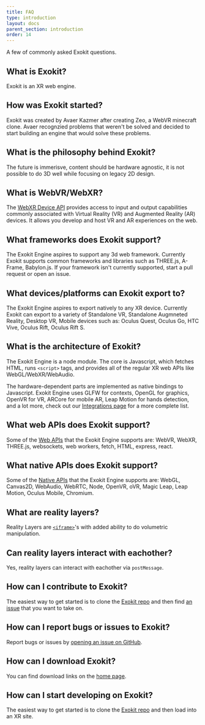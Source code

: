 ```yaml
---
title: FAQ
type: introduction
layout: docs
parent_section: introduction
order: 14
---
```


A few of commonly asked Exokit questions.

## What is Exokit?  
Exokit is an XR web engine.

## How was Exokit started?
Exokit was created by Avaer Kazmer after creating Zeo, a WebVR minecraft clone. Avaer recognzied problems that weren't be solved and decided to start building an engine that would solve these problems.

## What is the philosophy behind Exokit?
The future is immerisve, content should be hardware agnostic, it is not possible to do 3D well while focusing on legacy 2D design.

## What is WebVR/WebXR?
The [WebXR Device API](https://github.com/immersive-web/webxr/blob/master/explainer.md) provides access to input and output capabilities commonly associated with Virtual Reality (VR) and Augmented Reality (AR) devices. It allows you develop and host VR and AR experiences on the web.

## What frameworks does Exokit support?
The Exokit Engine aspires to support any 3d web framework. Currently Exokit supports common frameworks and libraries such as THREE.js, A-Frame, Babylon.js. If your framework isn't currently supported, start a pull request or open an issue.

## What devices/platforms can Exokit export to?
The Exokit Engine aspires to export natively to any XR device. Currently Exokit can export to a variety of Standalone VR, Standalone Augmneted Reality, Desktop VR, Mobile devices such as: Oculus Quest, Oculus Go, HTC Vive, Oculus Rift, Oculus Rift S.

## What is the architecture of Exokit?
The Exokit Engine is a node module. The core is Javascript, which fetches HTML, runs `<script>` tags, and provides all of the regular XR web APIs like WebGL/WebXR/WebAudio.

The hardware-dependent parts are implemented as native bindings to Javascript. Exokit Engine uses GLFW for contexts, OpenGL for graphics, OpenVR for VR, ARCore for mobile AR, Leap Motion for hands detection, and a lot more, check out our [Integrations page](../overview/techIntegrations.html) for a more complete list.

## What web APIs does Exokit support?
Some of the [Web APIs](../apis/webAPIs) that the Exokit Engine supports are: WebVR, WebXR, THREE.js, websockets, web workers, fetch, HTML, express, react.

## What native APIs does Exokit support?
Some of the [Native APIs](../apis/nativeAPIs) that the Exokit Engine supports are: WebGL, Canvas2D, WebAudio, WebRTC, Node, OpenVR, oVR, Magic Leap, Leap Motion, Oculus Mobile, Chromium.

## What are reality layers?
Reality Layers are [`<iframe>`](../apis/iframeAPI)'s with added ability to do volumetric manipulation.

## Can reality layers interact with eachother?
Yes, reality layers can interact with eachother via `postMessage`.

## How can I contribute to Exokit?
The easiest way to get started is to clone the [Exokit repo](https://github.com/exokitxr/exokit) and then find [an issue](https://github.com/exokitxr/exokit/issues) that you want to take on.

## How can I report bugs or issues to Exokit?
Report bugs or issues by [opening an issue on GitHub](https://github.com/exokitxr/exokit/issues/new/choose).

## How can I download Exokit?
You can find download links on the [home page](https://exokit.org/).

## How can I start developing on Exokit?
The easiest way to get started is to clone the [Exokit repo](https://github.com/exokitxr/exokit) and then load into an XR site.
